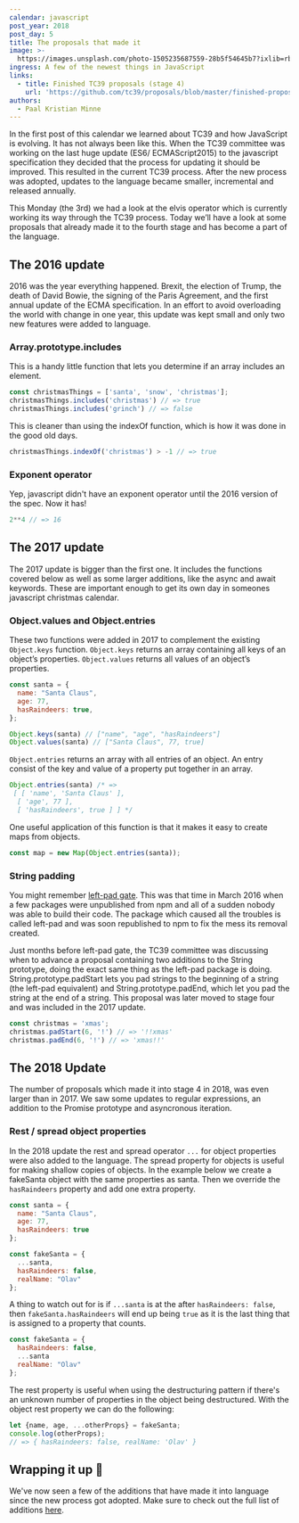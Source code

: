 ```yaml
---
calendar: javascript
post_year: 2018
post_day: 5
title: The proposals that made it
image: >-
  https://images.unsplash.com/photo-1505235687559-28b5f54645b7?ixlib=rb-1.2.1&ixid=eyJhcHBfaWQiOjEyMDd9&auto=format&fit=crop&w=2090&q=80
ingress: A few of the newest things in JavaScript
links:
  - title: Finished TC39 proposals (stage 4)
    url: 'https://github.com/tc39/proposals/blob/master/finished-proposals.md'
authors:
  - Paal Kristian Minne
---
```

In the first post of this calendar we learned about TC39 and how JavaScript is evolving. It has not always been like this. When the TC39 committee was working on the last huge update (ES6/ ECMAScript2015) to the javascript specification they decided that the process for updating it should be improved. This resulted in the current TC39 process. After the new process was adopted, updates to the language became smaller, incremental and released annually. 

This Monday (the 3rd) we had a look at the elvis operator which is currently working its way through the TC39 process. Today we’ll have a look at some proposals that already made it to the fourth stage and has become a part of the language.

## The 2016 update
2016 was the year everything happened. Brexit, the election of Trump, the death of David Bowie, the signing of the Paris Agreement, and the first annual update of the ECMA specification. In an effort to avoid overloading the world with change in one year, this update was kept small and only two new features were added to language.  

### Array.prototype.includes
This is a handy little function that lets you determine if an array includes an element.
```js
const christmasThings = ['santa', 'snow', 'christmas'];
christmasThings.includes('christmas') // => true
christmasThings.includes('grinch') // => false
```

This is cleaner than using the indexOf function, which is how it was done in the good old days.
```js
christmasThings.indexOf('christmas') > -1 // => true
```

### Exponent operator
Yep, javascript didn't have an exponent operator until the 2016 version of the spec. Now it has!
```js
2**4 // => 16
```

## The 2017 update
The 2017 update is bigger than the first one. It includes the functions covered below as well as some larger additions, like the async and await keywords.  These are important enough to get its own day in someones javascript christmas calendar.

### Object.values and Object.entries
These two functions were added in 2017 to complement the existing `Object.keys` function. `Object.keys` returns an array containing all keys of an object’s properties. `Object.values` returns all values of an object’s properties.
```js
const santa = {
  name: "Santa Claus",
  age: 77,
  hasRaindeers: true,
};

Object.keys(santa) // ["name", "age", "hasRaindeers"]
Object.values(santa) // ["Santa Claus", 77, true]
```

`Object.entries` returns an array with all entries of an object. An entry consist of the key and value of a property put together in an array. 

```js
Object.entries(santa) /* =>
 [ [ 'name', 'Santa Claus' ],
  [ 'age', 77 ],
  [ 'hasRaindeers', true ] ] */
```

One useful application of this function is that it makes it easy to create maps from objects.
```js
const map = new Map(Object.entries(santa));
```

### String padding
You might remember [left-pad gate](https://www.theregister.co.uk/2016/03/23/npm_left_pad_chaos/). This was that time in March 2016 when a few packages were unpublished from npm and all of a sudden nobody was able to build their code. The package which caused all the troubles is called left-pad and was soon republished to npm to fix the mess its removal created. 

Just months before left-pad gate, the TC39 committee was discussing when to advance a proposal containing two additions to the String prototype, doing the exact same thing as the left-pad package is doing. String.prototype.padStart lets you pad strings to the beginning of a string (the left-pad equivalent) and String.prototype.padEnd, which let you pad the string at the end of a string. This proposal was later moved to stage four and was included in the 2017 update.

```js
const christmas = 'xmas';
christmas.padStart(6, '!') // => '!!xmas'
christmas.padEnd(6, '!') // => 'xmas!!'
```

## The 2018 Update
The number of proposals which made it into stage 4 in 2018, was even larger than in 2017. We saw some updates to regular expressions, an addition to the Promise prototype and asyncronous iteration.

### Rest / spread object properties
In the 2018 update the rest and spread operator `...` for object properties were also added to the language. The spread property for objects is useful for making shallow copies of objects. In the example below we create a fakeSanta object with the same properties as santa. Then we override the `hasRaindeers` property and add one extra property.

```js
const santa = {
  name: "Santa Claus",
  age: 77,
  hasRaindeers: true
};

const fakeSanta = {
  ...santa,
  hasRaindeers: false,
  realName: "Olav"
};
```
A thing to watch out for is if `...santa` is at the after `hasRaindeers: false`, then `fakeSanta.hasRaindeers` will end up being `true` as it is the last thing that is assigned to a property that counts.
```js
const fakeSanta = {
  hasRaindeers: false,
  ...santa
  realName: "Olav"
};
```

The rest property is useful when using the destructuring pattern if there's an unknown number of properties in the object being destructured. With the object rest property we can do the following:

```js
let {name, age, ...otherProps} = fakeSanta; 
console.log(otherProps);
// => { hasRaindeers: false, realName: 'Olav' }
```

## Wrapping it up 🎁
We've now seen a few of the additions that have made it into language since the new process got adopted. Make sure to check out the full list of additions [here](https://github.com/tc39/proposals/blob/master/finished-proposals.md).
